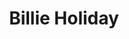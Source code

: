---
pid: rs201
title: Billie Holiday
location_transcription: City Hall
coordinates: "[-75.164409253036, 39.952451096813]"
zipcode: '19103'
gen_neighborhood: Center City
neighborhood: Rittenhouse Square,Avenue of The Arts,Logan Square,Fitler Square
outside_phl: 
age: '69'
age_range: 60-69
instagram: 
image_file_name: rs_201.jpg
proposal_transcription: A celebration of the life of this extraordinary artist, joyful,
  yet tinged with the mournfulness of her experience of America.
topic: Music
topic_summary: '0'
type: Other No Form
keywords_other: 
credit: 
image_labels: 
twitter: 
facebook: 
permalink: "/monuments/rs201/"
layout: item-page
---